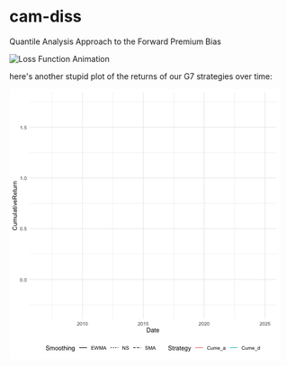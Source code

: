 # cam-diss
Quantile Analysis Approach to the Forward Premium Bias

![Loss Function Animation](.plots/loss_animation.gif)

here's another stupid plot of the returns of our G7 strategies over time:

![G7 Strats](G7_Strategies.gif)

